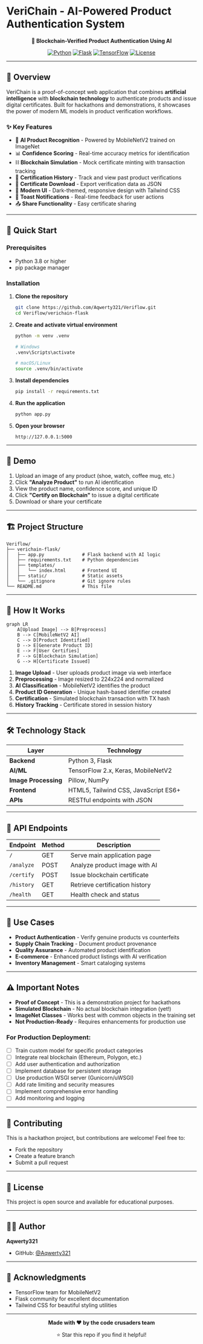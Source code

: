 # VeriChain - AI-Powered Product Authentication System

<div align="center">
  
  🔐 **Blockchain-Verified Product Authentication Using AI**
  
  [![Python](https://img.shields.io/badge/Python-3.8+-blue.svg)](https://www.python.org/)
  [![Flask](https://img.shields.io/badge/Flask-3.0+-green.svg)](https://flask.palletsprojects.com/)
  [![TensorFlow](https://img.shields.io/badge/TensorFlow-2.0+-orange.svg)](https://www.tensorflow.org/)
  [![License](https://img.shields.io/badge/License-MIT-yellow.svg)](LICENSE)

</div>

---

## 🌟 Overview

VeriChain is a proof-of-concept web application that combines **artificial intelligence** with **blockchain technology** to authenticate products and issue digital certificates. Built for hackathons and demonstrations, it showcases the power of modern ML models in product verification workflows.

### ✨ Key Features

- 🤖 **AI Product Recognition** - Powered by MobileNetV2 trained on ImageNet
- 📊 **Confidence Scoring** - Real-time accuracy metrics for identification
- ⛓️ **Blockchain Simulation** - Mock certificate minting with transaction tracking
- 📜 **Certification History** - Track and view past product verifications
- 💾 **Certificate Download** - Export verification data as JSON
- 🎨 **Modern UI** - Dark-themed, responsive design with Tailwind CSS
- 🔔 **Toast Notifications** - Real-time feedback for user actions
- 📤 **Share Functionality** - Easy certificate sharing

---

## 🚀 Quick Start

### Prerequisites

- Python 3.8 or higher
- pip package manager

### Installation

1. **Clone the repository**
   ```bash
   git clone https://github.com/Aqwerty321/Veriflow.git
   cd Veriflow/verichain-flask
   ```

2. **Create and activate virtual environment**
   ```bash
   python -m venv .venv
   
   # Windows
   .venv\Scripts\activate
   
   # macOS/Linux
   source .venv/bin/activate
   ```

3. **Install dependencies**
   ```bash
   pip install -r requirements.txt
   ```

4. **Run the application**
   ```bash
   python app.py
   ```

5. **Open your browser**
   ```
   http://127.0.0.1:5000
   ```

---

## 📸 Demo

1. Upload an image of any product (shoe, watch, coffee mug, etc.)
2. Click **"Analyze Product"** to run AI identification
3. View the product name, confidence score, and unique ID
4. Click **"Certify on Blockchain"** to issue a digital certificate
5. Download or share your certificate

---

## 🏗️ Project Structure

```
Veriflow/
├── verichain-flask/
│   ├── app.py              # Flask backend with AI logic
│   ├── requirements.txt    # Python dependencies
│   ├── templates/
│   │   └── index.html      # Frontend UI
│   ├── static/             # Static assets
│   └── .gitignore          # Git ignore rules
└── README.md               # This file
```

---

## 🧠 How It Works

```mermaid
graph LR
    A[Upload Image] --> B[Preprocess]
    B --> C[MobileNetV2 AI]
    C --> D[Product Identified]
    D --> E[Generate Product ID]
    E --> F[User Certifies]
    F --> G[Blockchain Simulation]
    G --> H[Certificate Issued]
```

1. **Image Upload** - User uploads product image via web interface
2. **Preprocessing** - Image resized to 224x224 and normalized
3. **AI Classification** - MobileNetV2 identifies the product
4. **Product ID Generation** - Unique hash-based identifier created
5. **Certification** - Simulated blockchain transaction with TX hash
6. **History Tracking** - Certificate stored in session history

---

## 🛠️ Technology Stack

| Layer | Technology |
|-------|-----------|
| **Backend** | Python 3, Flask |
| **AI/ML** | TensorFlow 2.x, Keras, MobileNetV2 |
| **Image Processing** | Pillow, NumPy |
| **Frontend** | HTML5, Tailwind CSS, JavaScript ES6+ |
| **APIs** | RESTful endpoints with JSON |

---

## 📡 API Endpoints

| Endpoint | Method | Description |
|----------|--------|-------------|
| `/` | GET | Serve main application page |
| `/analyze` | POST | Analyze product image with AI |
| `/certify` | POST | Issue blockchain certificate |
| `/history` | GET | Retrieve certification history |
| `/health` | GET | Health check and status |

---

## 🎯 Use Cases

- **Product Authentication** - Verify genuine products vs counterfeits
- **Supply Chain Tracking** - Document product provenance
- **Quality Assurance** - Automated product identification
- **E-commerce** - Enhanced product listings with AI verification
- **Inventory Management** - Smart cataloging systems

---

## ⚠️ Important Notes

- **Proof of Concept** - This is a demonstration project for hackathons
- **Simulated Blockchain** - No actual blockchain integration (yet!)
- **ImageNet Classes** - Works best with common objects in the training set
- **Not Production-Ready** - Requires enhancements for production use

### For Production Deployment:

- [ ] Train custom model for specific product categories
- [ ] Integrate real blockchain (Ethereum, Polygon, etc.)
- [ ] Add user authentication and authorization
- [ ] Implement database for persistent storage
- [ ] Use production WSGI server (Gunicorn/uWSGI)
- [ ] Add rate limiting and security measures
- [ ] Implement comprehensive error handling
- [ ] Add monitoring and logging

---

## 🤝 Contributing

This is a hackathon project, but contributions are welcome! Feel free to:

- Fork the repository
- Create a feature branch
- Submit a pull request

---

## 📝 License

This project is open source and available for educational purposes.

---

## 👨‍💻 Author

**Aqwerty321**

- GitHub: [@Aqwerty321](https://github.com/Aqwerty321)

---

## 🙏 Acknowledgments

- TensorFlow team for MobileNetV2
- Flask community for excellent documentation
- Tailwind CSS for beautiful styling utilities

---

<div align="center">
  
  **Made with ❤️ by the code crusaders team**
  
  ⭐ Star this repo if you find it helpful!
  
</div>
